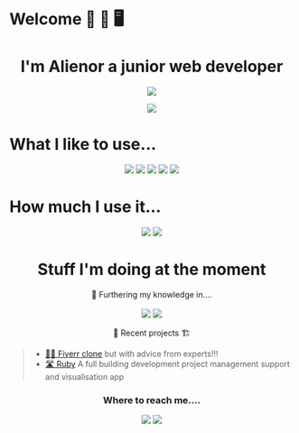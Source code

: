 # Welcome 🦉 🔎  🖥
<h1 align="center">I'm Alienor a junior web developer</h1>
<p align="center"><img src="https://profile-counter.glitch.me/{darenberg}/count.svg"></p>
<p align="center"><img src="http://ForTheBadge.com/images/badges/built-with-love.svg"></p>

# What I like to use...
<p align="center">
<img src="https://img.shields.io/badge/Ruby-CC342D?style=for-the-badge&logo=ruby&logoColor=white">
<img src="https://img.shields.io/badge/Ruby_on_Rails-CC0000?style=for-the-badge&logo=ruby-on-rails&logoColor=white">
<img src="https://img.shields.io/badge/JavaScript-F7DF1E?style=for-the-badge&logo=javascript&logoColor=black">
<img src="https://img.shields.io/badge/HTML5-E34F26?style=for-the-badge&logo=html5&logoColor=white">
<img src="https://img.shields.io/badge/CSS3-1572B6?style=for-the-badge&logo=css3&logoColor=white">
</p>

# How much I use it...
<div align="center">
  <img src="https://github-readme-stats.vercel.app/api/top-langs/?username=darenberg&theme=flag-india">
  <img src="https://github-readme-stats.vercel.app/api?username=darenberg&theme=flag-india">
</div>

<h1 align="center">Stuff I'm doing at the moment</h1>
<p align="center">
  👀 Furthering my knowledge in....
  <br><br>
  <img src="https://img.shields.io/badge/Ruby_on_Rails-CC0000?style=for-the-badge&logo=ruby-on-rails&logoColor=white">
  <img src="https://img.shields.io/badge/JavaScript-F7DF1E?style=for-the-badge&logo=JavaScript&logoColor=white">
</p>
<p align="center">
  🧗 Recent projects 🏗

  >- [👩‍🏫 Fiverr clone](https://github.com/darenberg/consultify) but with advice from experts!!!<br>
  >- [🛣 Ruby](https://github.com/darenberg/develo-manager) A full building development project management support and visualisation app <br> 
</p>


<h3 align="center">Where to reach me....</h2>
<p align="center">
  <a href="https://www.linkedin.com/in/alienor-d-arenberg/"><img src="https://img.shields.io/badge/LinkedIn-0077B5?style=for-the-badge&logo=linkedin&logoColor=white"></a>
  <a href="mailto:alienordarenberg@gmail.com"><img src="https://img.shields.io/badge/Gmail-D14836?style=for-the-badge&logo=gmail&logoColor=white"></a>
</p>
